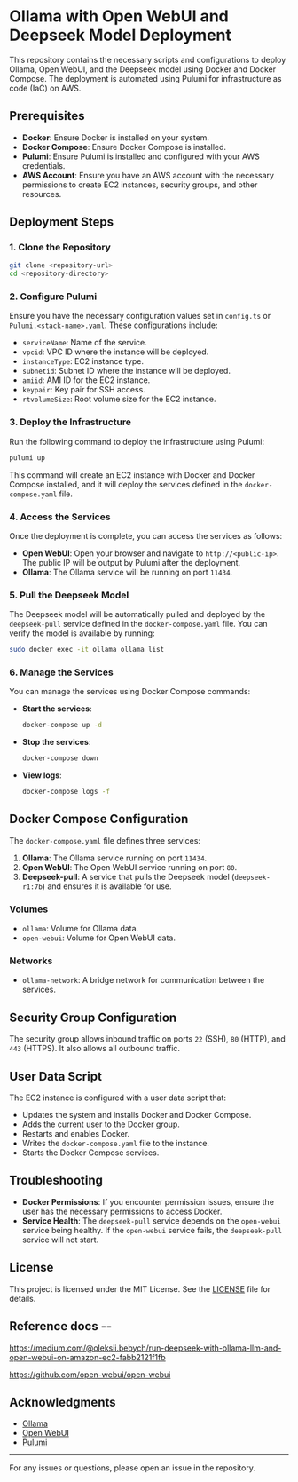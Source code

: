 # Ollama with Open WebUI and Deepseek Model Deployment

This repository contains the necessary scripts and configurations to deploy Ollama, Open WebUI, and the Deepseek model using Docker and Docker Compose. The deployment is automated using Pulumi for infrastructure as code (IaC) on AWS.

## Prerequisites

- **Docker**: Ensure Docker is installed on your system.
- **Docker Compose**: Ensure Docker Compose is installed.
- **Pulumi**: Ensure Pulumi is installed and configured with your AWS credentials.
- **AWS Account**: Ensure you have an AWS account with the necessary permissions to create EC2 instances, security groups, and other resources.

## Deployment Steps

### 1. Clone the Repository

```bash
git clone <repository-url>
cd <repository-directory>
```

### 2. Configure Pulumi

Ensure you have the necessary configuration values set in `config.ts` or `Pulumi.<stack-name>.yaml`. These configurations include:

- `serviceName`: Name of the service.
- `vpcid`: VPC ID where the instance will be deployed.
- `instanceType`: EC2 instance type.
- `subnetid`: Subnet ID where the instance will be deployed.
- `amiid`: AMI ID for the EC2 instance.
- `keypair`: Key pair for SSH access.
- `rtvolumeSize`: Root volume size for the EC2 instance.

### 3. Deploy the Infrastructure

Run the following command to deploy the infrastructure using Pulumi:

```bash
pulumi up
```

This command will create an EC2 instance with Docker and Docker Compose installed, and it will deploy the services defined in the `docker-compose.yaml` file.

### 4. Access the Services

Once the deployment is complete, you can access the services as follows:

- **Open WebUI**: Open your browser and navigate to `http://<public-ip>`. The public IP will be output by Pulumi after the deployment.
- **Ollama**: The Ollama service will be running on port `11434`.

### 5. Pull the Deepseek Model

The Deepseek model will be automatically pulled and deployed by the `deepseek-pull` service defined in the `docker-compose.yaml` file. You can verify the model is available by running:

```bash
sudo docker exec -it ollama ollama list
```

### 6. Manage the Services

You can manage the services using Docker Compose commands:

- **Start the services**:

  ```bash
  docker-compose up -d
  ```

- **Stop the services**:

  ```bash
  docker-compose down
  ```

- **View logs**:

  ```bash
  docker-compose logs -f
  ```

## Docker Compose Configuration

The `docker-compose.yaml` file defines three services:

1. **Ollama**: The Ollama service running on port `11434`.
2. **Open WebUI**: The Open WebUI service running on port `80`.
3. **Deepseek-pull**: A service that pulls the Deepseek model (`deepseek-r1:7b`) and ensures it is available for use.

### Volumes

- `ollama`: Volume for Ollama data.
- `open-webui`: Volume for Open WebUI data.

### Networks

- `ollama-network`: A bridge network for communication between the services.

## Security Group Configuration

The security group allows inbound traffic on ports `22` (SSH), `80` (HTTP), and `443` (HTTPS). It also allows all outbound traffic.

## User Data Script

The EC2 instance is configured with a user data script that:

- Updates the system and installs Docker and Docker Compose.
- Adds the current user to the Docker group.
- Restarts and enables Docker.
- Writes the `docker-compose.yaml` file to the instance.
- Starts the Docker Compose services.

## Troubleshooting

- **Docker Permissions**: If you encounter permission issues, ensure the user has the necessary permissions to access Docker.
- **Service Health**: The `deepseek-pull` service depends on the `open-webui` service being healthy. If the `open-webui` service fails, the `deepseek-pull` service will not start.

## License

This project is licensed under the MIT License. See the [LICENSE](LICENSE) file for details.

## Reference docs --
https://medium.com/@oleksii.bebych/run-deepseek-with-ollama-llm-and-open-webui-on-amazon-ec2-fabb2121f1fb

https://github.com/open-webui/open-webui

## Acknowledgments

- [Ollama](https://ollama.ai/)
- [Open WebUI](https://github.com/open-webui/open-webui)
- [Pulumi](https://www.pulumi.com/)

---

For any issues or questions, please open an issue in the repository.